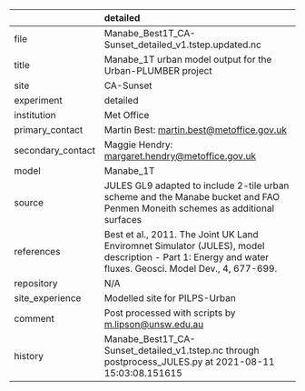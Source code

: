 |                   | detailed                                                                                                                                                |
|:------------------|:--------------------------------------------------------------------------------------------------------------------------------------------------------|
| file              | Manabe_Best1T_CA-Sunset_detailed_v1.tstep.updated.nc                                                                                                    |
| title             | Manabe_1T urban model output for the Urban-PLUMBER project                                                                                              |
| site              | CA-Sunset                                                                                                                                               |
| experiment        | detailed                                                                                                                                                |
| institution       | Met Office                                                                                                                                              |
| primary_contact   | Martin Best: martin.best@metoffice.gov.uk                                                                                                               |
| secondary_contact | Maggie Hendry: margaret.hendry@metoffice.gov.uk                                                                                                         |
| model             | Manabe_1T                                                                                                                                               |
| source            | JULES GL9 adapted to include 2-tile urban scheme and the Manabe bucket and FAO Penmen Moneith schemes as additional surfaces                            |
| references        | Best et al., 2011. The Joint UK Land Enviromnet Simulator (JULES), model description - Part 1: Energy and water fluxes. Geosci. Model Dev., 4, 677-699. |
| repository        | N/A                                                                                                                                                     |
| site_experience   | Modelled site for PILPS-Urban                                                                                                                           |
| comment           | Post processed with scripts by m.lipson@unsw.edu.au                                                                                                     |
| history           | Manabe_Best1T_CA-Sunset_detailed_v1.tstep.nc through postprocess_JULES.py at 2021-08-11 15:03:08.151615                                                 |
